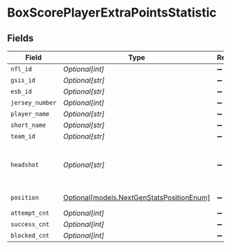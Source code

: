 # BoxScorePlayerExtraPointsStatistic


## Fields

| Field                                                                                  | Type                                                                                   | Required                                                                               | Description                                                                            | Example                                                                                |
| -------------------------------------------------------------------------------------- | -------------------------------------------------------------------------------------- | -------------------------------------------------------------------------------------- | -------------------------------------------------------------------------------------- | -------------------------------------------------------------------------------------- |
| `nfl_id`                                                                               | *Optional[int]*                                                                        | :heavy_minus_sign:                                                                     | N/A                                                                                    | 34452                                                                                  |
| `gsis_id`                                                                              | *Optional[str]*                                                                        | :heavy_minus_sign:                                                                     | N/A                                                                                    | 00-0039852                                                                             |
| `esb_id`                                                                               | *Optional[str]*                                                                        | :heavy_minus_sign:                                                                     | N/A                                                                                    | NAC559347                                                                              |
| `jersey_number`                                                                        | *Optional[int]*                                                                        | :heavy_minus_sign:                                                                     | N/A                                                                                    | 9                                                                                      |
| `player_name`                                                                          | *Optional[str]*                                                                        | :heavy_minus_sign:                                                                     | N/A                                                                                    | Matthew Stafford                                                                       |
| `short_name`                                                                           | *Optional[str]*                                                                        | :heavy_minus_sign:                                                                     | N/A                                                                                    | M.Stafford                                                                             |
| `team_id`                                                                              | *Optional[str]*                                                                        | :heavy_minus_sign:                                                                     | N/A                                                                                    | 2510                                                                                   |
| `headshot`                                                                             | *Optional[str]*                                                                        | :heavy_minus_sign:                                                                     | URL to player headshot image (contains formatInstructions placeholder)                 | https://static.www.nfl.com/image/upload/formatInstructions/league/oyap81gtzcvnfmripis1 |
| `position`                                                                             | [Optional[models.NextGenStatsPositionEnum]](../models/nextgenstatspositionenum.md)     | :heavy_minus_sign:                                                                     | Next Gen Stats player position                                                         |                                                                                        |
| `attempt_cnt`                                                                          | *Optional[int]*                                                                        | :heavy_minus_sign:                                                                     | N/A                                                                                    |                                                                                        |
| `success_cnt`                                                                          | *Optional[int]*                                                                        | :heavy_minus_sign:                                                                     | N/A                                                                                    |                                                                                        |
| `blocked_cnt`                                                                          | *Optional[int]*                                                                        | :heavy_minus_sign:                                                                     | N/A                                                                                    |                                                                                        |
